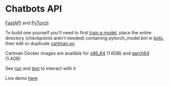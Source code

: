 # Chatbots API

[FastAPI](https://fastapi.tiangolo.com/) and [PyTorch](https://pytorch.org/)

To build one yourself you'll need to first [train a model](../train), 
place the entire directory (checkpoints aren't needed) containing pytorch_model.bin in [bots](./src/bots), 
then edit or duplicate [cartman.py](./src/bots/cartman.py).

Cartman Docker images are availible for 
[x86_64](https://doordesk.net/files/chatbots_api_x86_64.tar.gz) (1.6GB) and 
[aarch64](https://doordesk.net/files/chatbots_api_x86_64.tar.gz) (1.4GB)

See [run](./run) and [test](./test) to interact with it

Live demo [here](https://doordesk.net/cartman)
